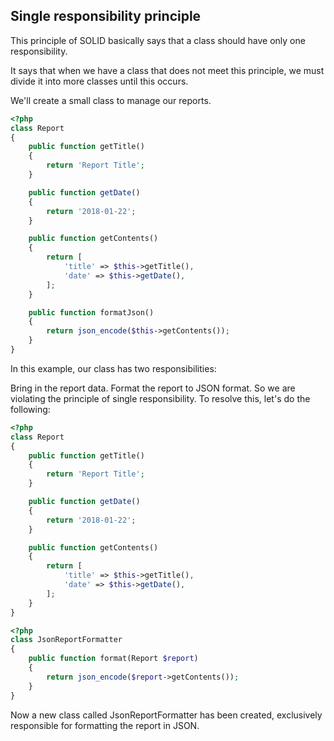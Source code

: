 ## Single responsibility principle

This principle of SOLID basically says that a class should have only one responsibility.

It says that when we have a class that does not meet this principle, we must divide it into more classes until this occurs.

We'll create a small class to manage our reports.

```php
<?php
class Report
{
    public function getTitle()
    {
        return 'Report Title';
    }

    public function getDate()
    {
        return '2018-01-22';
    }

    public function getContents()
    {
        return [
            'title' => $this->getTitle(),
            'date' => $this->getDate(),
        ];
    }

    public function formatJson()
    {
        return json_encode($this->getContents());
    }
} 
```

In this example, our class has two responsibilities:

Bring in the report data.
Format the report to JSON format. So we are violating the principle of single responsibility.
To resolve this, let's do the following:
```php
<?php
class Report
{
    public function getTitle()
    {
        return 'Report Title';
    }

    public function getDate()
    {
        return '2018-01-22';
    }

    public function getContents()
    {
        return [
            'title' => $this->getTitle(),
            'date' => $this->getDate(),
        ];
    }
}
```
```php
<?php
class JsonReportFormatter
{
    public function format(Report $report)
    {
        return json_encode($report->getContents());
    }
}
```

Now a new class called JsonReportFormatter has been created, exclusively responsible for formatting the report in JSON.
